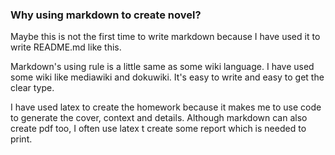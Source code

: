 ### Why using markdown to create novel? ###

Maybe this is not the first time to write markdown because I have used it to write README.md like this.

Markdown's using rule is a little same as some wiki language. I have used some wiki like mediawiki and dokuwiki. It's easy to write and easy to get the clear type.

I have used latex to create the homework because it makes me to use code to generate the cover, context and details. Although markdown can also create pdf too, I often use latex t create some report which is needed to print.